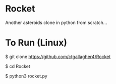 # Rocket
Another asteroids clone in python from scratch...

# To Run (Linux)

$ git clone https://github.com/ctgallagher4/Rocket

$ cd Rocket

$ python3 rocket.py

